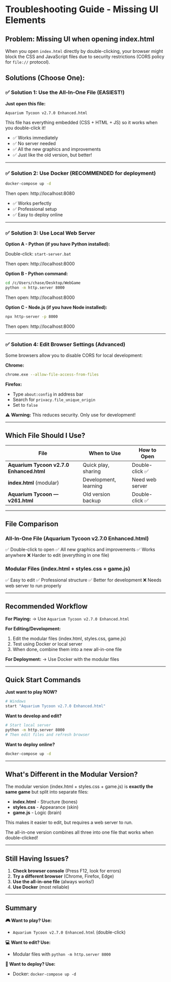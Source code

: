 # Troubleshooting Guide - Missing UI Elements

## Problem: Missing UI when opening index.html

When you open `index.html` directly by double-clicking, your browser might block the CSS and JavaScript files due to security restrictions (CORS policy for `file://` protocol).

## Solutions (Choose One):

### ✅ Solution 1: Use the All-In-One File (EASIEST!)

**Just open this file:**
```
Aquarium Tycoon v2.7.0 Enhanced.html
```

This file has everything embedded (CSS + HTML + JS) so it works when you double-click it!

- ✅ Works immediately
- ✅ No server needed
- ✅ All the new graphics and improvements
- ✅ Just like the old version, but better!

---

### ✅ Solution 2: Use Docker (RECOMMENDED for deployment)

```bash
docker-compose up -d
```

Then open: http://localhost:8080

- ✅ Works perfectly
- ✅ Professional setup
- ✅ Easy to deploy online

---

### ✅ Solution 3: Use Local Web Server

**Option A - Python (if you have Python installed):**

Double-click: `start-server.bat`

Then open: http://localhost:8000

**Option B - Python command:**
```bash
cd /c/Users/chase/Desktop/WebGame
python -m http.server 8000
```

Then open: http://localhost:8000

**Option C - Node.js (if you have Node installed):**
```bash
npx http-server -p 8000
```

Then open: http://localhost:8000

---

### ✅ Solution 4: Edit Browser Settings (Advanced)

Some browsers allow you to disable CORS for local development:

**Chrome:**
```bash
chrome.exe --allow-file-access-from-files
```

**Firefox:**
- Type `about:config` in address bar
- Search for `privacy.file_unique_origin`
- Set to `false`

⚠️ **Warning:** This reduces security. Only use for development!

---

## Which File Should I Use?

| File | When to Use | How to Open |
|------|-------------|-------------|
| **Aquarium Tycoon v2.7.0 Enhanced.html** | Quick play, sharing | Double-click ✅ |
| **index.html** (modular) | Development, learning | Need web server |
| **Aquarium Tycoon — v261.html** | Old version backup | Double-click ✅ |

---

## File Comparison

### All-In-One File (Aquarium Tycoon v2.7.0 Enhanced.html)
✅ Double-click to open
✅ All new graphics and improvements
✅ Works anywhere
❌ Harder to edit (everything in one file)

### Modular Files (index.html + styles.css + game.js)
✅ Easy to edit
✅ Professional structure
✅ Better for development
❌ Needs web server to run properly

---

## Recommended Workflow

**For Playing:**
→ Use `Aquarium Tycoon v2.7.0 Enhanced.html`

**For Editing/Development:**
1. Edit the modular files (index.html, styles.css, game.js)
2. Test using Docker or local server
3. When done, combine them into a new all-in-one file

**For Deployment:**
→ Use Docker with the modular files

---

## Quick Start Commands

**Just want to play NOW?**
```bash
# Windows
start "Aquarium Tycoon v2.7.0 Enhanced.html"
```

**Want to develop and edit?**
```bash
# Start local server
python -m http.server 8000
# Then edit files and refresh browser
```

**Want to deploy online?**
```bash
docker-compose up -d
```

---

## What's Different in the Modular Version?

The modular version (index.html + styles.css + game.js) is **exactly the same game** but split into separate files:

- **index.html** - Structure (bones)
- **styles.css** - Appearance (skin)
- **game.js** - Logic (brain)

This makes it easier to edit, but requires a web server to run.

The all-in-one version combines all three into one file that works when double-clicked!

---

## Still Having Issues?

1. **Check browser console** (Press F12, look for errors)
2. **Try a different browser** (Chrome, Firefox, Edge)
3. **Use the all-in-one file** (always works!)
4. **Use Docker** (most reliable)

---

## Summary

**🎮 Want to play? Use:**
- `Aquarium Tycoon v2.7.0 Enhanced.html` (double-click)

**💻 Want to edit? Use:**
- Modular files with `python -m http.server 8000`

**🚀 Want to deploy? Use:**
- Docker: `docker-compose up -d`
